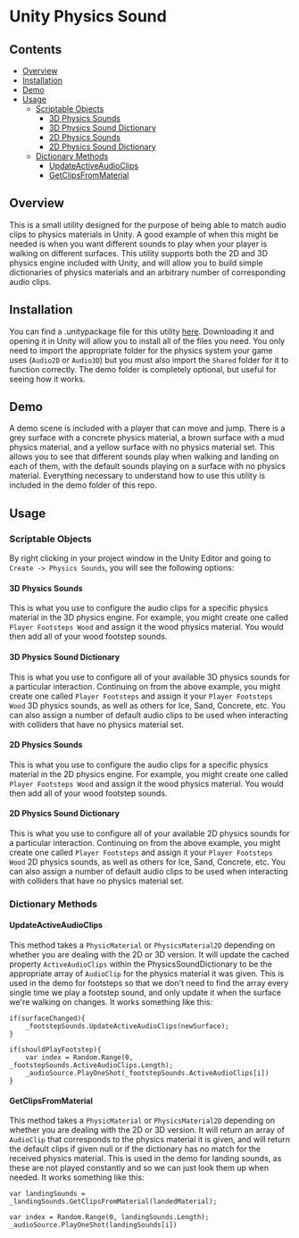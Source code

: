 # Unity Physics Sound

## Contents
- [Overview](#overview)
- [Installation](#installation)
- [Demo](#demo)
- [Usage](#usage)
  * [Scriptable Objects](#scriptable-objects)
    + [3D Physics Sounds](#3d-physics-sounds)
    + [3D Physics Sound Dictionary](#3d-physics-sound-dictionary)
    + [2D Physics Sounds](#2d-physics-sounds)
    + [2D Physics Sound Dictionary](#2d-physics-sound-dictionary)
  * [Dictionary Methods](#dictionary-methods)
    + [UpdateActiveAudioClips](#updateactiveaudioclips)
    + [GetClipsFromMaterial](#getclipsfrommaterial)

## Overview

This is a small utility designed for the purpose of being able to match audio clips to physics materials in Unity. A good example of when this might be needed is when you want different sounds to play when your player is walking on different surfaces. This utility supports both the 2D and 3D physics engine included with Unity, and will allow you to build simple dictionaries of physics materials and an arbitrary number of corresponding audio clips.

## Installation

You can find a .unitypackage file for this utility [here](UnityPhysicsSound.unitypackage). Downloading it and opening it in Unity will allow you to install all of the files you need. You only need to import the appropriate folder for the physics system your game uses (`Audio2D` or `Audio3D`) but you must also import the `Shared` folder for it to function correctly. The demo folder is completely optional, but useful for seeing how it works.

## Demo

A demo scene is included with a player that can move and jump. There is a grey surface with a concrete physics material, a brown surface with a mud physics material, and a yellow surface with no physics material set. This allows you to see that different sounds play when walking and landing on each of them, with the default sounds playing on a surface with no physics material. Everything necessary to understand how to use this utility is included in the demo folder of this repo.

## Usage

### Scriptable Objects

By right clicking in your project window in the Unity Editor and going to `Create -> Physics Sounds`, you will see the following options:

#### 3D Physics Sounds

This is what you use to configure the audio clips for a specific physics material in the 3D physics engine. For example, you might create one called `Player Footsteps Wood` and assign it the wood physics material. You would then add all of your wood footstep sounds.

#### 3D Physics Sound Dictionary

This is what you use to configure all of your available 3D physics sounds for a particular interaction. Continuing on from the above example, you might create one called `Player Footsteps` and assign it your `Player Footsteps Wood` 3D physics sounds, as well as others for Ice, Sand, Concrete, etc. You can also assign a number of default audio clips to be used when interacting with colliders that have no physics material set.

#### 2D Physics Sounds

This is what you use to configure the audio clips for a specific physics material in the 2D physics engine. For example, you might create one called `Player Footsteps Wood` and assign it the wood physics material. You would then add all of your wood footstep sounds.

#### 2D Physics Sound Dictionary

This is what you use to configure all of your available 2D physics sounds for a particular interaction. Continuing on from the above example, you might create one called `Player Footsteps` and assign it your `Player Footsteps Wood` 2D physics sounds, as well as others for Ice, Sand, Concrete, etc. You can also assign a number of default audio clips to be used when interacting with colliders that have no physics material set.

### Dictionary Methods

#### UpdateActiveAudioClips

This method takes a `PhysicMaterial` or `PhysicsMaterial2D` depending on whether you are dealing with the 2D or 3D version. It will update the cached property `ActiveAudioClips` within the PhysicsSoundDictionary to be the appropriate array of `AudioClip` for the physics material it was given. This is used in the demo for footsteps so that we don't need to find the array every single time we play a footstep sound, and only update it when the surface we're walking on changes. It works something like this:

```
if(surfaceChanged){
    _footstepSounds.UpdateActiveAudioClips(newSurface);
}

if(shouldPlayFootstep){
    var index = Random.Range(0, _footstepSounds.ActiveAudioClips.Length);
    _audioSource.PlayOneShot(_footstepSounds.ActiveAudioClips[i])
}
```

#### GetClipsFromMaterial

This method takes a `PhysicMaterial` or `PhysicsMaterial2D` depending on whether you are dealing with the 2D or 3D version. It will return an array of `AudioClip` that corresponds to the physics material it is given, and will return the default clips if given null or if the dictionary has no match for the received physics material. This is used in the demo for landing sounds, as these are not played constantly and so we can just look them up when needed. It works something like this:

```
var landingSounds = _landingSounds.GetClipsFromMaterial(landedMaterial);

var index = Random.Range(0, landingSounds.Length);
_audioSource.PlayOneShot(landingSounds[i])
```
